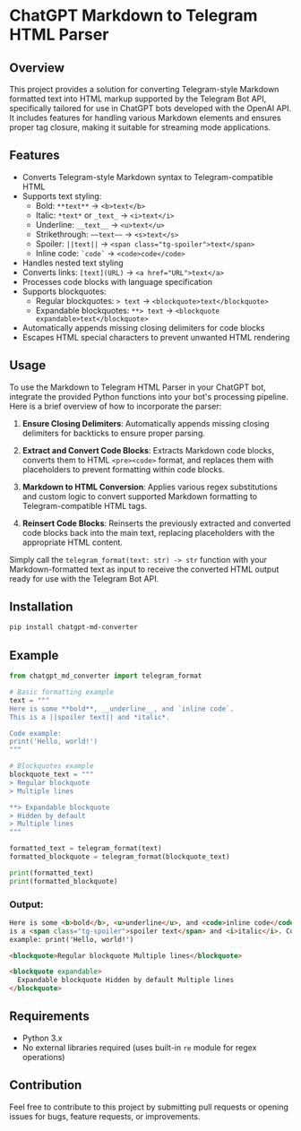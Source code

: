 # ChatGPT Markdown to Telegram HTML Parser

## Overview

This project provides a solution for converting Telegram-style Markdown formatted text into HTML markup supported by the Telegram Bot API, specifically tailored for use in ChatGPT bots developed with the OpenAI API. It includes features for handling various Markdown elements and ensures proper tag closure, making it suitable for streaming mode applications.

## Features

- Converts Telegram-style Markdown syntax to Telegram-compatible HTML
- Supports text styling:
  - Bold: `**text**` → `<b>text</b>`
  - Italic: `*text*` or `_text_` → `<i>text</i>`
  - Underline: `__text__` → `<u>text</u>`
  - Strikethrough: `~~text~~` → `<s>text</s>`
  - Spoiler: `||text||` → `<span class="tg-spoiler">text</span>`
  - Inline code: `` `code` `` → `<code>code</code>`
- Handles nested text styling
- Converts links: `[text](URL)` → `<a href="URL">text</a>`
- Processes code blocks with language specification
- Supports blockquotes:
  - Regular blockquotes: `> text` → `<blockquote>text</blockquote>`
  - Expandable blockquotes: `**> text` → `<blockquote expandable>text</blockquote>`
- Automatically appends missing closing delimiters for code blocks
- Escapes HTML special characters to prevent unwanted HTML rendering

## Usage

To use the Markdown to Telegram HTML Parser in your ChatGPT bot, integrate the provided Python functions into your bot's processing pipeline. Here is a brief overview of how to incorporate the parser:

1. **Ensure Closing Delimiters**: Automatically appends missing closing delimiters for backticks to ensure proper parsing.

2. **Extract and Convert Code Blocks**: Extracts Markdown code blocks, converts them to HTML `<pre><code>` format, and replaces them with placeholders to prevent formatting within code blocks.

3. **Markdown to HTML Conversion**: Applies various regex substitutions and custom logic to convert supported Markdown formatting to Telegram-compatible HTML tags.

4. **Reinsert Code Blocks**: Reinserts the previously extracted and converted code blocks back into the main text, replacing placeholders with the appropriate HTML content.

Simply call the `telegram_format(text: str) -> str` function with your Markdown-formatted text as input to receive the converted HTML output ready for use with the Telegram Bot API.

## Installation

```sh
pip install chatgpt-md-converter
```

## Example

```python
from chatgpt_md_converter import telegram_format

# Basic formatting example
text = """
Here is some **bold**, __underline__, and `inline code`.
This is a ||spoiler text|| and *italic*.

Code example:
print('Hello, world!')
"""

# Blockquotes example
blockquote_text = """
> Regular blockquote
> Multiple lines

**> Expandable blockquote
> Hidden by default
> Multiple lines
"""

formatted_text = telegram_format(text)
formatted_blockquote = telegram_format(blockquote_text)

print(formatted_text)
print(formatted_blockquote)
```

### Output:

```html
Here is some <b>bold</b>, <u>underline</u>, and <code>inline code</code>. This
is a <span class="tg-spoiler">spoiler text</span> and <i>italic</i>. Code
example: print('Hello, world!')

<blockquote>Regular blockquote Multiple lines</blockquote>

<blockquote expandable>
  Expandable blockquote Hidden by default Multiple lines
</blockquote>
```

## Requirements

- Python 3.x
- No external libraries required (uses built-in `re` module for regex operations)

## Contribution

Feel free to contribute to this project by submitting pull requests or opening issues for bugs, feature requests, or improvements.

```

```
